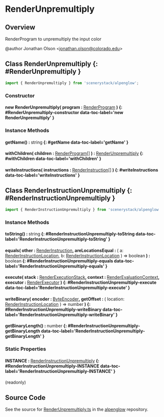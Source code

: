 # RenderUnpremultiply

## Overview

RenderProgram to unpremultiply the input color

@author Jonathan Olson &lt;jonathan.olson@colorado.edu&gt;

## Class RenderUnpremultiply {: #RenderUnpremultiply }


```js
import { RenderUnpremultiply } from 'scenerystack/alpenglow';
```
### Constructor

#### new RenderUnpremultiply( program : <span style="font-weight: 400;">[RenderProgram](../alpenglow/RenderProgram.md)</span> ) {: #RenderUnpremultiply-constructor data-toc-label='new RenderUnpremultiply' }

### Instance Methods

#### getName() : <span style="font-weight: 400;"><span style="color: hsla(calc(var(--md-hue) + 180deg),80%,40%,1);">string</span></span> {: #getName data-toc-label='getName' }

#### withChildren( children : <span style="font-weight: 400;">[RenderProgram](../alpenglow/RenderProgram.md)[]</span> ) : <span style="font-weight: 400;">[RenderUnpremultiply](../alpenglow/RenderUnpremultiply.md)</span> {: #withChildren data-toc-label='withChildren' }

#### writeInstructions( instructions : <span style="font-weight: 400;">[RenderInstruction](../alpenglow/RenderInstruction.md)[]</span> ) {: #writeInstructions data-toc-label='writeInstructions' }



## Class RenderInstructionUnpremultiply {: #RenderInstructionUnpremultiply }


```js
import { RenderInstructionUnpremultiply } from 'scenerystack/alpenglow';
```
### Instance Methods

#### toString() : <span style="font-weight: 400;"><span style="color: hsla(calc(var(--md-hue) + 180deg),80%,40%,1);">string</span></span> {: #RenderInstructionUnpremultiply-toString data-toc-label='RenderInstructionUnpremultiply-toString' }

#### equals( other : <span style="font-weight: 400;">[RenderInstruction](../alpenglow/RenderInstruction.md)</span>, areLocationsEqual : <span style="font-weight: 400;">( a: [RenderInstructionLocation](../alpenglow/RenderInstruction.md#RenderInstructionLocation), b: [RenderInstructionLocation](../alpenglow/RenderInstruction.md#RenderInstructionLocation) ) =&gt; <span style="color: hsla(calc(var(--md-hue) + 180deg),80%,40%,1);">boolean</span></span> ) : <span style="font-weight: 400;"><span style="color: hsla(calc(var(--md-hue) + 180deg),80%,40%,1);">boolean</span></span> {: #RenderInstructionUnpremultiply-equals data-toc-label='RenderInstructionUnpremultiply-equals' }

#### execute( stack : <span style="font-weight: 400;">[RenderExecutionStack](../alpenglow/RenderExecutionStack.md)</span>, context : <span style="font-weight: 400;">[RenderEvaluationContext](../alpenglow/RenderEvaluationContext.md)</span>, executor : <span style="font-weight: 400;">[RenderExecutor](../alpenglow/RenderExecutor.md)</span> ) {: #RenderInstructionUnpremultiply-execute data-toc-label='RenderInstructionUnpremultiply-execute' }

#### writeBinary( encoder : <span style="font-weight: 400;">[ByteEncoder](../alpenglow/ByteEncoder.md)</span>, getOffset : <span style="font-weight: 400;">( location: [RenderInstructionLocation](../alpenglow/RenderInstruction.md#RenderInstructionLocation) ) =&gt; <span style="color: hsla(calc(var(--md-hue) + 180deg),80%,40%,1);">number</span></span> ) {: #RenderInstructionUnpremultiply-writeBinary data-toc-label='RenderInstructionUnpremultiply-writeBinary' }

#### getBinaryLength() : <span style="font-weight: 400;"><span style="color: hsla(calc(var(--md-hue) + 180deg),80%,40%,1);">number</span></span> {: #RenderInstructionUnpremultiply-getBinaryLength data-toc-label='RenderInstructionUnpremultiply-getBinaryLength' }

### Static Properties

#### INSTANCE : <span style="font-weight: 400;">[RenderInstructionUnpremultiply](../alpenglow/RenderUnpremultiply.md#RenderInstructionUnpremultiply)</span> {: #RenderInstructionUnpremultiply-INSTANCE data-toc-label='RenderInstructionUnpremultiply-INSTANCE' }

(readonly)



## Source Code

See the source for [RenderUnpremultiply.ts](https://github.com/phetsims/alpenglow/blob/main/js/render-program/RenderUnpremultiply.ts) in the [alpenglow](https://github.com/phetsims/alpenglow) repository.

